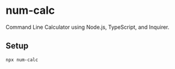 # num-calc

Command Line Calculator using Node.js, TypeScript, and Inquirer.

## Setup

```bash
npx num-calc
```
